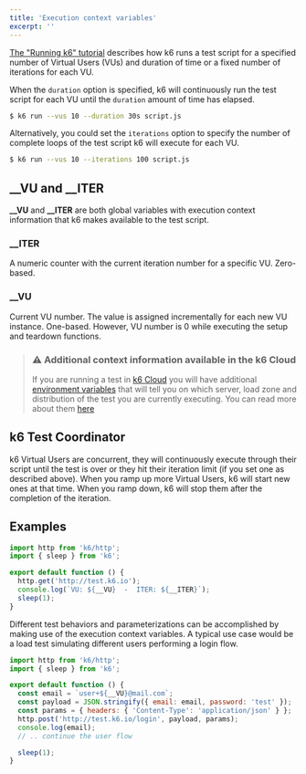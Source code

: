 ```yaml
---
title: 'Execution context variables'
excerpt: ''
---
```


[The "Running k6" tutorial](/getting-started/running-k6) describes how k6 runs a test script for a specified
number of Virtual Users (VUs) and duration of time or a fixed number of iterations
for each VU.

When the `duration` option is specified, k6 will continuously run the test script for each VU
until the `duration` amount of time has elapsed.

<CodeGroup labels={[]} lineNumbers={[true]}>

```bash
$ k6 run --vus 10 --duration 30s script.js
```

</CodeGroup>

Alternatively, you could set the `iterations` option to specify the number of complete loops of
the test script k6 will execute for each VU.

<CodeGroup labels={[]} lineNumbers={[true]}>

```bash
$ k6 run --vus 10 --iterations 100 script.js
```

</CodeGroup>

## \_\_VU and \_\_ITER

**\_\_VU** and **\_\_ITER** are both global variables with execution context information that k6 makes
available to the test script.

### \_\_ITER

A numeric counter with the current iteration number for a specific VU. Zero-based.

### \_\_VU

Current VU number. The value is assigned incrementally for each new VU instance. One-based.
However, VU number is 0 while executing the setup and teardown functions.

> ### ⚠️ Additional context information available in the k6 Cloud
>
> If you are running a test in [k6 Cloud](/cloud) you will have additional
> [environment variables](/using-k6/environment-variables) that will tell you on which server, load zone
> and distribution of the test you are currently executing. You can read more about them
> [here](/using-k6/environment-variables)

## k6 Test Coordinator

k6 Virtual Users are concurrent, they will continuously execute through their script until the
test is over or they hit their iteration limit (if you set one as described above). When you ramp
up more Virtual Users, k6 will start new ones at that time. When you ramp down, k6 will stop them
after the completion of the iteration.

## Examples

<CodeGroup labels={[]} lineNumbers={[true]}>

```javascript
import http from 'k6/http';
import { sleep } from 'k6';

export default function () {
  http.get('http://test.k6.io');
  console.log(`VU: ${__VU}  -  ITER: ${__ITER}`);
  sleep(1);
}
```

</CodeGroup>

Different test behaviors and parameterizations can be accomplished by making use of the
execution context variables. A typical use case would be a load test simulating different users
performing a login flow.

<CodeGroup labels={[]} lineNumbers={[true]}>

```javascript
import http from 'k6/http';
import { sleep } from 'k6';

export default function () {
  const email = `user+${__VU}@mail.com`;
  const payload = JSON.stringify({ email: email, password: 'test' });
  const params = { headers: { 'Content-Type': 'application/json' } };
  http.post('http://test.k6.io/login', payload, params);
  console.log(email);
  // .. continue the user flow

  sleep(1);
}
```

</CodeGroup>
